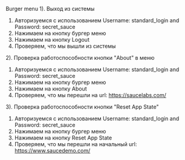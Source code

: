Burger menu
1). Выход из системы
1. Авторизуемся с использованием Username: standard_login and Password: secret_sauce
2. Нажимаем на кнопку бургер меню
3. Нажимаем на кнопку Logout
4. Проверяем, что мы вышли из системы

2). Проверка работоспособности кнопки "About" в меню
1. Авторизуемся с использованием Username: standard_login and Password: secret_sauce
2. Нажимаем на кнопку бургер меню
3. Нажимаем на кнопку About
4. Проверяем, что мы перешли на url: https://saucelabs.com/

3). Проверка работоспособности кнопки "Reset App State"
1. Авторизуемся с использованием Username: standard_login and Password: secret_sauce
2. Нажимаем на кнопку бургер меню
3. Нажимаем на кнопку Reset App State
4. Проверяем, что мы перешли на начальный url: https://www.saucedemo.com/